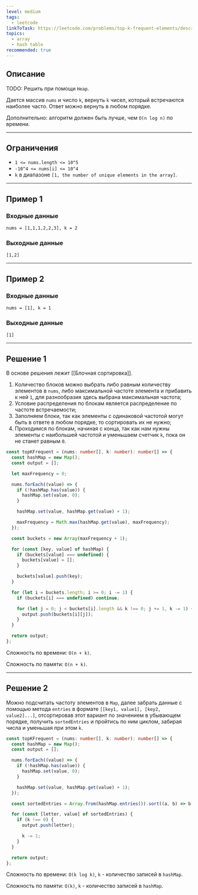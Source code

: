 ```yaml
---
level: medium
tags:
  - leetcode
linkToTask: https://leetcode.com/problems/top-k-frequent-elements/description/
topics:
  - array
  - hash table
recommended: true
---
```

## Описание

TODO: Решить при помощи `Heap`.

Дается массив `nums` и число `k`, вернуть `k` чисел, который встречаются наиболее часто. Ответ можно вернуть в любом порядке.

Дополнительно: алгоритм должен быть лучше, чем `O(n log n)` по времени.

---
## Ограничения

- `1 <= nums.length <= 10^5`
- `-10^4 <= nums[i] <= 10^4`
- `k` в диапазоне `[1, the number of unique elements in the array]`.

---
## Пример 1

### Входные данные

```
nums = [1,1,1,2,2,3], k = 2
```
### Выходные данные

```
[1,2]
```

---
## Пример 2

### Входные данные

```
nums = [1], k = 1
```
### Выходные данные

```
[1]
```

---
## Решение 1

В основе решения лежит [[Блочная сортировка]].

1. Количество блоков можно выбрать либо равным количеству элементов в `nums`, либо максимальной частоте элемента и прибавить к ней `1`, для разнообразия здесь выбрана максимальная частота;
2. Условие распределения по блокам является распределение по частоте встречаемости;
3. Заполняем блоки, так как элементы с одинаковой частотой могут быть в ответе в любом порядке, то сортировать их не нужно;
4. Проходимся по блокам, начиная с конца, так как нам нужны элементы с наибольшей частотой и уменьшаем счетчик `k`, пока он не станет равным `0`.

```typescript
const topKFrequent = (nums: number[], k: number): number[] => {
  const hashMap = new Map();
  const output = [];

  let maxFrequency = 0;

  nums.forEach((value) => {
    if (!hashMap.has(value)) {
      hashMap.set(value, 0);
    }

    hashMap.set(value, hashMap.get(value) + 1);

    maxFrequency = Math.max(hashMap.get(value), maxFrequency);
  });

  const buckets = new Array(maxFrequency + 1);

  for (const [key, value] of hashMap) {
    if (buckets[value] === undefined) {
      buckets[value] = [];
    }

    buckets[value].push(key);
  }

  for (let i = buckets.length; i >= 0; i -= 1) {
    if (buckets[i] === undefined) continue;

    for (let j = 0; j < buckets[i].length && k !== 0; j += 1, k -= 1) {
      output.push(buckets[i][j]);
    }
  }

  return output;
};
```

Сложность по времени: `O(n + k)`.

Сложность по памяти: `O(n + k)`.

---
## Решение 2

 Можно подсчитать частоту элементов в `Map`, далее забрать данные с помощью метода `entries` в формате `[[key1, value1], [key2, value2]...]`, отсортировав этот вариант по значением в убывающем порядке, получить `sortedEntries` и пройтись по ним циклом, забирая числа и уменьшая при этом `k`.

```typescript
const topKFrequent = (nums: number[], k: number): number[] => {
  const hashMap = new Map();
  const output = [];

  nums.forEach((value) => {
    if (!hashMap.has(value)) {
      hashMap.set(value, 0);
    }

    hashMap.set(value, hashMap.get(value) + 1);
  });

  const sortedEntries = Array.from(hashMap.entries()).sort((a, b) => b[1] - a[1]);

  for (const [letter, value] of sortedEntries) {
    if (k !== 0) {
      output.push(letter);

      k -= 1;
    }
  }

  return output;
};
```

Сложность по времени: `O(k log k)`, `k` - количество записей в `hashMap`.

Сложность по памяти: `O(k)`, `k` - количество записей в `hashMap`.